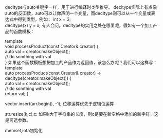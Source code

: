 decltype与auto关键字一样，用于进行编译时类型推导。
decltype实际上有点像auto的反函数，auto可以让你声明一个变量，而decltype则可以从一个变量或表达式中得到类型，例如：
int x = 3;  
decltype(x) y = x; 
有人会问，decltype的实用之处在哪里呢，假如有一个加工产品的函数模板：

template <typename Creator>  
void processProduct(const Creator& creator) {  
    auto val = creator.makeObject();  
    // do somthing with val  
} 
如果这个函数模板想把加工的产品作为返回值，该怎么办呢？我们可以这样写：
template <typename Creator>  
auto processProduct(const Creator& creator) -> decltype(creator.makeObject()) {  
    auto val = creator.makeObject();  
    // do somthing with val  
    return val;
} 

 vector.insert(arr.begin(), -1);
 位移运算优先于逻辑位运算

 str.resize(k,c);c: 如果k大于字符串的长度，则c是要在新空格中添加的新字符。这是可选参数。

 memset,iota初始化